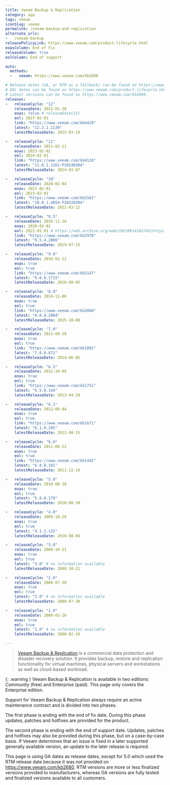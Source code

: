 ```yaml
---
title: Veeam Backup & Replication
category: app
tags: veeam
iconSlug: veeam
permalink: /veeam-backup-and-replication
alternate_urls:
-   /veeam-backup
releasePolicyLink: https://www.veeam.com/product-lifecycle.html
eoasColumn: End of Fix
releaseColumn: true
eolColumn: End of support

auto:
  methods:
  -   veeam: https://www.veeam.com/kb2680

# Release dates (GA, or RTM as a fallback) can be found on https://www.veeam.com/kb2680.
# EOL dates can be found on https://www.veeam.com/product-lifecycle.html.
# Latest versions can be found on https://www.veeam.com/kb2680.
releases:
-   releaseCycle: "12"
    releaseDate: 2023-01-30
    eoas: false # releaseDate(13)
    eol: 2027-02-01
    link: "https://www.veeam.com/kb4420"
    latest: "12.3.1.1139"
    latestReleaseDate: 2025-03-19

-   releaseCycle: "11"
    releaseDate: 2021-02-11
    eoas: 2023-02-01
    eol: 2024-02-01
    link: "https://www.veeam.com/kb4126"
    latest: "11.0.1.1261-P20240304"
    latestReleaseDate: 2024-03-07

-   releaseCycle: "10"
    releaseDate: 2020-02-04
    eoas: 2021-02-01
    eol: 2023-02-01
    link: "https://www.veeam.com/kb3161"
    latest: "10.0.1.4854-P20220304"
    latestReleaseDate: 2022-03-12

-   releaseCycle: "9.5"
    releaseDate: 2016-11-16
    eoas: 2020-02-01
    eol: 2022-01-01 # https://web.archive.org/web/20210614182742/https://www.veeam.com/product-lifecycle.html
    link: "https://www.veeam.com/kb2970"
    latest: "9.5.4.2866"
    latestReleaseDate: 2019-07-15

-   releaseCycle: "9.0"
    releaseDate: 2016-01-12
    eoas: true
    eol: true
    link: "https://www.veeam.com/kb2147"
    latest: "9.0.0.1715"
    latestReleaseDate: 2016-08-05

-   releaseCycle: "8.0"
    releaseDate: 2014-11-06
    eoas: true
    eol: true
    link: "https://www.veeam.com/kb2068"
    latest: "8.0.0.2084"
    latestReleaseDate: 2015-10-08

-   releaseCycle: "7.0"
    releaseDate: 2013-08-20
    eoas: true
    eol: true
    link: "https://www.veeam.com/kb1891"
    latest: "7.0.0.871"
    latestReleaseDate: 2014-06-05

-   releaseCycle: "6.5"
    releaseDate: 2012-10-09
    eoas: true
    eol: true
    link: "https://www.veeam.com/kb1751"
    latest: "6.5.0.144"
    latestReleaseDate: 2013-04-29

-   releaseCycle: "6.1"
    releaseDate: 2012-06-04
    eoas: true
    eol: true
    link: "https://www.veeam.com/kb1671"
    latest: "6.1.0.205"
    latestReleaseDate: 2012-08-15

-   releaseCycle: "6.0"
    releaseDate: 2011-08-22
    eoas: true
    eol: true
    link: "https://www.veeam.com/kb1442"
    latest: "6.0.0.181"
    latestReleaseDate: 2011-12-14

-   releaseCycle: "5.0"
    releaseDate: 2010-08-30
    eoas: true
    eol: true
    latest: "5.0.0.179"
    latestReleaseDate: 2010-08-30

-   releaseCycle: "4.0"
    releaseDate: 2009-10-29
    eoas: true
    eol: true
    latest: "4.1.2.125"
    latestReleaseDate: 2010-08-04

-   releaseCycle: "3.0"
    releaseDate: 2009-10-21
    eoas: true
    eol: true
    latest: "3.0" # no information available
    latestReleaseDate: 2009-10-21

-   releaseCycle: "2.0"
    releaseDate: 2008-07-30
    eoas: true
    eol: true
    latest: "2.0" # no information available
    latestReleaseDate: 2008-07-30

-   releaseCycle: "1.0"
    releaseDate: 2008-02-26
    eoas: true
    eol: true
    latest: "1.0" # no information available
    latestReleaseDate: 2008-02-26

---
```


> [Veeam Backup & Replication](https://www.veeam.com/products/veeam-data-platform/backup-recovery.html)
> is a commercial data protection and disaster recovery solution. It provides backup, restore and
> replication functionality for virtual machines, physical servers and workstations as well as
> cloud-based workload.

{: .warning }
Veeam Backup & Replication is available in two editions: Community (free) and Enterprise (paid).
This page only covers the Enterprise edition.

Support for Veeam Backup & Replication always require an active maintenance contract and is divided
into two phases.

The first phase is ending with the end of fix date. During this phase updates, patches and hotfixes
are provided for the product.

The second phase is ending with the end of support date. Updates, patches and hotfixes may also be
provided during this phase, but on a case-by-case basis. If Veeam determines that an issue is fixed
in a later supported generally available version, an update to the later release is required.

This page is using GA dates as release dates, except for 5.0 which used the RTM release date
because it was not provided on <https://www.veeam.com/kb2680>. RTM versions are more or less
finalized versions provided to manufacturers, whereas GA versions are fully tested and finalized
versions available to all customers.
